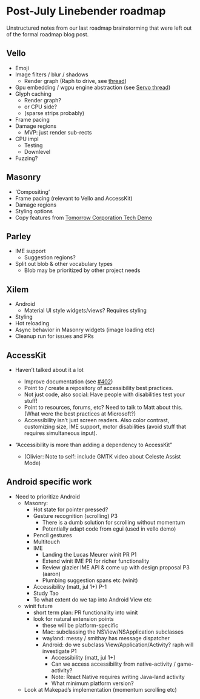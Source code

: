 # Post-July Linebender roadmap

Unstructured notes from our last roadmap brainstorming that were left out of the formal roadmap blog post.

## Vello

* Emoji
* Image filters / blur / shadows
    * Render graph (Raph to drive, see [thread](https://xi.zulipchat.com/#narrow/stream/197075-gpu/topic/Render.20Graph))
* Gpu embedding / wgpu engine abstraction (see [Servo thread](https://xi.zulipchat.com/#narrow/stream/147922-new-members/topic/Greg.20from.20Servo))
* Glyph caching
    * Render graph? 
    * or CPU side? 
    * (sparse strips probably)
* Frame pacing
* Damage regions
    * MVP: just render sub-rects
* CPU impl
    * Testing
    * Downlevel
* Fuzzing?

## Masonry

* ‘Compositing’
* Frame pacing (relevant to Vello and AccessKit)
* Damage regions
* Styling options
* Copy features from [Tomorrow Corporation Tech Demo](https://www.youtube.com/watch?v=72y2EC5fkcE)

## Parley

* IME support
    * Suggestion regions?
* Split out blob & other vocabulary types
    * Blob may be prioritized by other project needs

## Xilem

* Android
    * Material UI style widgets/views? Requires styling
* Styling
* Hot reloading
* Async behavior in Masonry widgets (image loading etc)
* Cleanup run for issues and PRs

## AccessKit

* Haven’t talked about it a lot
  * Improve documentation (see [#402](https://github.com/AccessKit/accesskit/issues/402))
  * Point to / create a repository of accessibility best practices.
  * Not just code, also social: Have people with disabilities test your stuff!
  * Point to resources, forums, etc? Need to talk to Matt about this. (What were the best practices at Microsoft?)
  * Accessibility isn’t just screen readers. Also color contrast, customizing size, IME support, motor disabilities (avoid stuff that requires simultaneous input).

* “Accessibility is more than adding a dependency to AccessKit”
    * (Olivier: Note to self: include GMTK video about Celeste Assist Mode)

## Android specific work
* Need to prioritize Android
  * Masonry:
    * Hot state for pointer pressed?
    * Gesture recognition (scrolling) P3
        * There is a dumb solution for scrolling without momentum
        * Potentially adapt code from egui (used in vello demo)
    * Pencil gestures
    * Multitouch
    * IME
        * Landing the Lucas Meurer winit PR P1
        * Extend winit IME PR for richer functionality
        * Review glazier IME API & come up with design proposal P3 (aaron)
        * Plumbing suggestion spans etc (winit)
    * Accessibility (matt, jul 1+) P-1
    * Study Tao
    * To what extent do we tap into Android View etc
  * winit future
    * short term plan: PR functionality into winit
    * look for natural extension points
        * these will be platform-specific
        * Mac: subclassing the NSView/NSApplication subclasses
        * wayland: messy / smithay has message dispatcher
        * Android: do we subclass View/Application/Activity? raph will investigate P1
            * Accessibility (matt, jul 1+)
            * Can we access accessibility from native-activity / game-activity?
            * Note: React Native requires writing Java-land activity
            * What minimum platform version?
  * Look at Makepad’s implementation (momentum scrolling etc)


